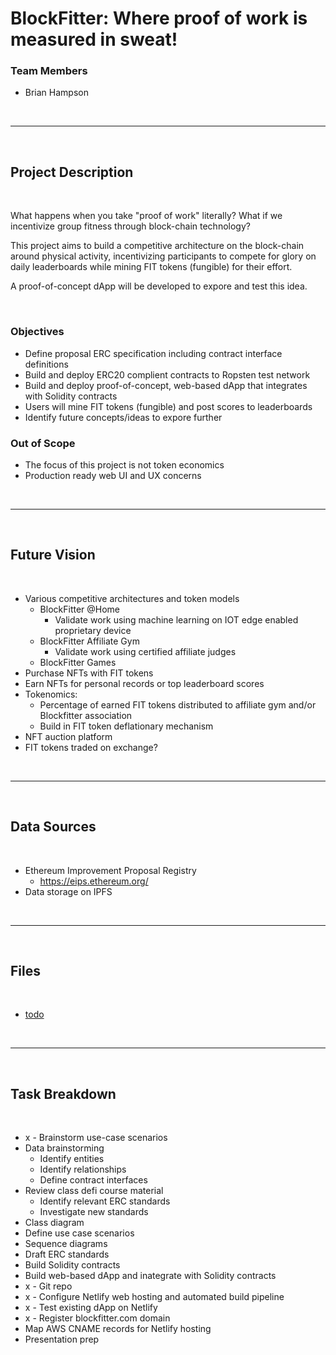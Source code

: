 # BlockFitter: Where proof of work is measured in sweat!

### Team Members 
* Brian Hampson

<br>

- - -

<br>

## Project Description

<br>

What happens when you take "proof of work" literally? What if we incentivize group fitness through block-chain technology?

This project aims to build a competitive architecture on the block-chain around physical activity, incentivizing participants to compete for glory on daily leaderboards while mining FIT tokens (fungible) for their effort.

A proof-of-concept dApp will be developed to expore and test this idea.

<br>

### Objectives
* Define proposal ERC specification including contract interface definitions
* Build and deploy ERC20 complient contracts to Ropsten test network
* Build and deploy proof-of-concept, web-based dApp that integrates with Solidity contracts
* Users will mine FIT tokens (fungible) and post scores to leaderboards
* Identify future concepts/ideas to expore further

### Out of Scope
* The focus of this project is not token economics
* Production ready web UI and UX concerns


<br>

- - -

<br>

## Future Vision

<br>

* Various competitive architectures and token models
    * BlockFitter @Home
        * Validate work using machine learning on IOT edge enabled proprietary device
    * BlockFitter Affiliate Gym
        * Validate work using certified affiliate judges
    * BlockFitter Games
* Purchase NFTs with FIT tokens
* Earn NFTs for personal records or top leaderboard scores
* Tokenomics:
    * Percentage of earned FIT tokens distributed to affiliate gym and/or Blockfitter association
    * Build in FIT token deflationary mechanism
* NFT auction platform
* FIT tokens traded on exchange?

<br>

- - -

<br>

## Data Sources

<br>

* Ethereum Improvement Proposal Registry
    * https://eips.ethereum.org/
* Data storage on IPFS

<br>

- - -

<br>

## Files

<br>

* [todo](todo.sol)


<br>

- - -

<br>

## Task Breakdown

<br>

* x - Brainstorm use-case scenarios 
* Data brainstorming
    * Identify entities
    * Identify relationships
    * Define contract interfaces
* Review class defi course material
    * Identify relevant ERC standards
    * Investigate new standards
* Class diagram
* Define use case scenarios
* Sequence diagrams
* Draft ERC standards
* Build Solidity contracts
* Build web-based dApp and inategrate with Solidity contracts
* x - Git repo
* x - Configure Netlify web hosting and automated build pipeline
* x - Test existing dApp on Netlify
* x - Register blockfitter.com domain
* Map AWS CNAME records for Netlify hosting
* Presentation prep
